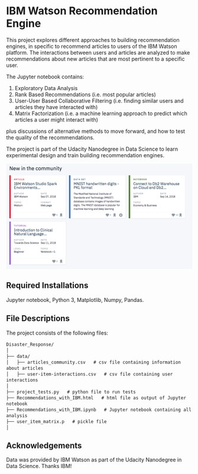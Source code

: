 # IBM Watson Recommendation Engine
This project explores different approaches to building recommendation engines, in specific to recommend articles to
users of the IBM Watson platform. The interactions between users and articles are analyzed to make recommendations
about new articles that are most pertinent to a specific user.

The Jupyter notebook contains:
1. Exploratory Data Analysis
2. Rank Based Recommendations (i.e. most popular articles)
3. User-User Based Collaborative Filtering (i.e. finding similar users and articles they have interacted with)
4. Matrix Factorization (i.e. a machine learning approach to predict which articles a user might interact with)

plus discussions of alternative methods to move forward, and how to test the quality of the recommendations.

The project is part of the Udacity Nanodegree in Data Science to learn experimental design and train building
recommendation engines.

![Screenshot](screenshot.png)

## Required Installations
Jupyter notebook, Python 3, Matplotlib, Numpy, Pandas.

## File Descriptions
The project consists of the following files:
```
Disaster_Response/  
│  
├── data/  
│   ├── articles_community.csv   # csv file containing information about articles  
│   ├── user-item-interactions.csv   # csv file containing user interactions  
│  
├── project_tests.py   # python file to run tests
├── Recommendations_with_IBM.html   # html file as output of Jupyter notebook
├── Recommendations_with_IBM.ipynb   # Jupyter notebook containing all analysis
├── user_item_matrix.p   # pickle file
│  
```

## Acknowledgements
Data was provided by IBM Watson as part of the Udacity Nanodegree in Data Science. Thanks IBM!
